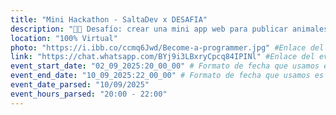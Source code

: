 ```yaml
---
title: "Mini Hackathon - SaltaDev x DESAFIA"
description: "🐶🐱 Desafío: crear una mini app web para publicar animales perdidos/encontrados durante la Procesión del Milagro.​"
location: "100% Virtual"
photo: "https://i.ibb.co/ccmq6Jwd/Become-a-programmer.jpg" #Enlace del banner
link: "https://chat.whatsapp.com/BYj9i3LBxryCpcq84IPINl" #Enlace del evento
event_start_date: "02_09_2025:20_00_00" # Formato de fecha que usamos es dd_MM_yyyy:hh_mm_ss | dia_mes_año:hora_minuto_segundo
event_end_date: "10_09_2025:22_00_00" # Formato de fecha que usamos es dd_MM_yyyy:hh_mm_ss | dia_mes_año:hora_minuto_segundo
event_date_parsed: "10/09/2025"
event_hours_parsed: "20:00 - 22:00"
---
```

